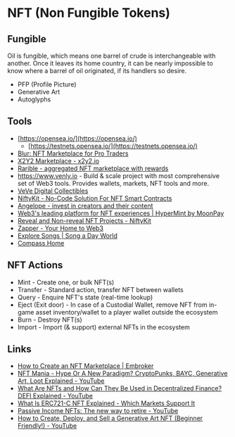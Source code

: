 # NFT (Non Fungible Tokens)

## Fungible

Oil is fungible, which means one barrel of crude is interchangeable with another. Once it leaves its home country, it can be nearly impossible to know where a barrel of oil originated, if its handlers so desire.

- PFP (Profile Picture)
- Generative Art
- Autoglyphs

## Tools

- [https://opensea.io/](https://opensea.io/)
  - [https://testnets.opensea.io/](https://testnets.opensea.io/)
- [Blur: NFT Marketplace for Pro Traders](https://blur.io/)
- [X2Y2 Marketplace - x2y2.io](https://x2y2.io/)
- [Rarible - aggregated NFT marketplace with rewards](https://rarible.com/)
- <https://www.venly.io> - Build & scale project with most comprehensive set of Web3 tools. Provides wallets, markets, NFT tools and more.
- [VeVe Digital Collectibles](https://www.veve.me/)
- [NiftyKit - No-Code Solution For NFT Smart Contracts](https://niftykit.com/)
- [Angelope - invest in creators and their content](https://www.angelope.io/)
- [Web3's leading platform for NFT experiences | HyperMint by MoonPay](https://hypermint.com/)
- [Reveal and Non-reveal NFT Projects - NiftyKit](https://niftykit.com/reveal-and-non-reveal-nft-projects/)
- [Zapper - Your Home to Web3](https://zapper.xyz/)
- [Explore Songs | Song a Day World](https://songaday.world/)
- [Compass Home](https://compass.art/)

## NFT Actions

- Mint - Create one, or bulk NFT(s)
- Transfer - Standard action, transfer NFT between wallets
- Query - Enquire NFT's state (real-time lookup)
- Eject (Exit door) - In case of a Custodial Wallet, remove NFT from in-game asset inventory/wallet to a player wallet outside the ecosystem
- Burn - Destroy NFT(s)
- Import - Import (& support) external NFTs in the ecosystem

## Links

- [How to Create an NFT Marketplace | Embroker](https://www.embroker.com/blog/how-to-create-an-nft-marketplace/)
- [NFT Mania - Hype Or A New Paradigm? CryptoPunks, BAYC, Generative Art, Loot Explained - YouTube](https://www.youtube.com/watch?v=WOxYlBTRncY)
- [What Are NFTs and How Can They Be Used in Decentralized Finance? DEFI Explained - YouTube](https://www.youtube.com/watch?v=Xdkkux6OxfM&ab_channel=Finematics)
- [What Is ERC721-C NFT Explained - Which Markets Support It](https://milkroad.com/guide/erc721-c)
- [Passive Income NFTs: The new way to retire - YouTube](https://www.youtube.com/watch?v=yVBsPIFTHYc)
- [How to Create, Deploy, and Sell a Generative Art NFT (Beginner Friendly!) - YouTube](https://www.youtube.com/watch?v=MKwWpZEuLTs)
